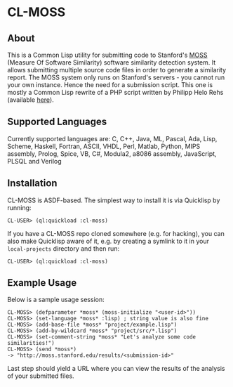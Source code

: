 CL-MOSS
=======

About
-----
This is a Common Lisp utility for submitting code to Stanford's [MOSS](https://theory.stanford.edu/~aiken/moss/) (Measure Of Software Similarity) software similarity detection system. It allows submitting multiple source code files in order to generate a similarity report. The MOSS system only runs on Stanford's servers - you cannot run your own instance. Hence the need for a submission script. This one is mostly a Common Lisp rewrite of a PHP script written by Philipp Helo Rehs (available [here](https://github.com/Phhere/MOSS-PHP)).

Supported Languages
-------------------
Currently supported languages are: C, C++, Java, ML, Pascal, Ada, Lisp, Scheme, Haskell, Fortran, ASCII, VHDL, Perl, Matlab, Python, MIPS assembly, Prolog, Spice, VB, C#, Modula2, a8086 assembly, JavaScript, PLSQL and Verilog

Installation
------------
CL-MOSS is ASDF-based. The simplest way to install it is via Quicklisp by running:
```
CL-USER> (ql:quickload :cl-moss)
```
If you have a CL-MOSS repo cloned somewhere (e.g. for hacking), you can also make Quicklisp aware of it, e.g. by creating a symlink to it in your `local-projects` directory and then run:
```
CL-USER> (ql:quickload :cl-moss)
```

Example Usage
-------------
Below is a sample usage session:
```
CL-MOSS> (defparameter *moss* (moss-initialize "<user-id>"))
CL-MOSS> (set-language *moss* :lisp) ; string value is also fine
CL-MOSS> (add-base-file *moss* "project/example.lisp")
CL-MOSS> (add-by-wildcard *moss* "project/src/*.lisp")
CL-MOSS> (set-comment-string *moss* "Let's analyze some code similarities!")
CL-MOSS> (send *moss*)
-> "http://moss.stanford.edu/results/<submission-id>"
```
Last step should yield a URL where you can view the results of the analysis of your submitted files.
